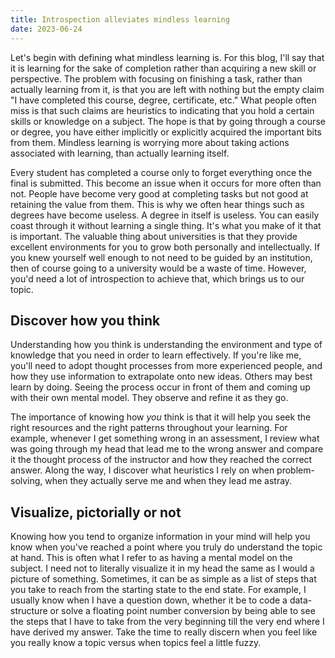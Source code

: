 ```yaml
---
title: Introspection alleviates mindless learning
date: 2023-06-24
---
```


Let's begin with defining what mindless learning is. For this blog, I'll
say that it is learning for the sake of completion rather than acquiring
a new skill or perspective. The problem with focusing on finishing a
task, rather than actually learning from it, is that you are left with
nothing but the empty claim "I have completed this course, degree,
certificate, etc." What people often miss is that such claims are
heuristics to indicating that you hold a certain skills or knowledge on
a subject. The hope is that by going through a course or degree, you
have either implicitly or explicitly acquired the important bits from
them. Mindless learning is worrying more about taking actions associated
with learning, than actually learning itself.

Every student has completed a course only to forget everything once the
final is submitted. This become an issue when it occurs for more often
than not. People have become very good at completing tasks but not good
at retaining the value from them. This is why we often hear things such
as degrees have become useless. A degree in itself is useless.
You can easily coast through it without learning a single thing. It's
what you make of it that is important. The valuable thing about
universities is that they provide excellent environments for you to grow
both personally and intellectually. If you knew yourself well enough to
not need to be guided by an institution, then of course going to a
university would be a waste of time. However, you'd need a lot of
introspection to achieve that, which brings us to our topic.

## Discover how you think

Understanding how you think is understanding the environment and type of
knowledge that you need in order to learn effectively. If you're like
me, you'll need to adopt thought processes from more experienced people,
and how they use information to extrapolate onto new ideas. Others may
best learn by doing. Seeing the process occur in front of them and
coming up with their own mental model. They observe and refine it as
they go.

The importance of knowing how _you_ think is that it will help you seek
the right resources and the right patterns throughout your learning. For
example, whenever I get something wrong in an assessment, I review what
was going through my head that lead me to the wrong answer and compare
it the thought process of the instructor and how they reached the
correct answer. Along the way, I discover what heuristics I rely on when
problem-solving, when they actually serve me and when they lead me
astray.

## Visualize, pictorially or not

Knowing how you tend to organize information in your mind will help you
know when you've reached a point where you truly do understand the topic
at hand. This is often what I refer to as having a mental model on the
subject. I need not to literally visualize it in my head the same as I
would a picture of something. Sometimes, it can be as simple as a list
of steps that you take to reach from the starting state to the end
state. For example, I usually know when I have a question down, whether
it be to code a data-structure or solve a floating point number
conversion by being able to see the steps that I have to take from the
very beginning till the very end where I have derived my answer. Take
the time to really discern when you feel like you really know a topic
versus when topics feel a little fuzzy.
